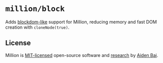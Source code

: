 # `million/block`

Adds [blockdom-like](https://github.com/ged-odoo/blockdom) support for Million, reducing memory and fast DOM creation with `cloneNode(true)`.

## License

Million is [MIT-licensed](https://github.com/aidenybai/million/blob/main/LICENSE) open-source software and [research](https://arxiv.org/abs/2202.08409) by [Aiden Bai](https://aidenybai.com).
